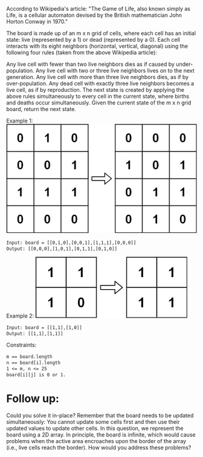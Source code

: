 According to Wikipedia's article: "The Game of Life, also known simply as Life, is a cellular automaton devised by the British mathematician John Horton Conway in 1970."

The board is made up of an m x n grid of cells, where each cell has an initial state: live (represented by a 1) or dead (represented by a 0). Each cell interacts with its eight neighbors (horizontal, vertical, diagonal) using the following four rules (taken from the above Wikipedia article):

Any live cell with fewer than two live neighbors dies as if caused by under-population.
Any live cell with two or three live neighbors lives on to the next generation.
Any live cell with more than three live neighbors dies, as if by over-population.
Any dead cell with exactly three live neighbors becomes a live cell, as if by reproduction.
The next state is created by applying the above rules simultaneously to every cell in the current state, where births and deaths occur simultaneously. Given the current state of the m x n grid board, return the next state.

Example 1:
![](./grid1.jpg)
```
Input: board = [[0,1,0],[0,0,1],[1,1,1],[0,0,0]]
Output: [[0,0,0],[1,0,1],[0,1,1],[0,1,0]]
```

Example 2:
![](./grid2.jpg)
```
Input: board = [[1,1],[1,0]]
Output: [[1,1],[1,1]]
```

Constraints:
```
m == board.length
n == board[i].length
1 <= m, n <= 25
board[i][j] is 0 or 1.
```

# Follow up:

Could you solve it in-place? Remember that the board needs to be updated simultaneously: You cannot update some cells first and then use their updated values to update other cells.
In this question, we represent the board using a 2D array. In principle, the board is infinite, which would cause problems when the active area encroaches upon the border of the array (i.e., live cells reach the border). How would you address these problems?